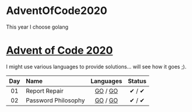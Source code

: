 # AdventOfCode2020
This year I choose golang


[Advent of Code 2020](https://adventofcode.com/2020)
========================

I might use various languages to provide solutions... will see how it goes ;).

| Day | Name                                  |                       Languages                 |  Status  |
|:---:|:--------------------------------------|:-----------------------------------------------:|:--------:|
| 01  | Report Repair                         | [GO](day01/1/main.go) / [GO](day01/2/main.go)   |   ✔ / ✔  |
| 02  | Password Philosophy                   | [GO](day02/1/main.go) / [GO](day02/2/main.go)   |   ✔ / ✔  |


[day1]: http://adventofcode.com/2020/day/1
[day2]: http://adventofcode.com/2020/day/

